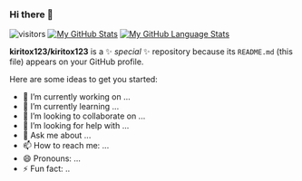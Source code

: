 ### Hi there 👋
![visitors](https://visitor-badge.glitch.me/badge?page_id=${kiritox123}.${460648157})
[![My GitHub Stats](https://github-readme-stats.vercel.app/api/kiritox123=jasongaylord&count_private=true&theme=tokyonight&showicons=true)]()
[![My GitHub Language Stats](https://github-readme-stats.vercel.app/api/top-langs/kiritox123=jasongaylord&langs_count=5&theme=tokyonight)]()

**kiritox123/kiritox123** is a ✨ _special_ ✨ repository because its `README.md` (this file) appears on your GitHub profile.

Here are some ideas to get you started:

- 🔭 I’m currently working on ...
- 🌱 I’m currently learning ...
- 👯 I’m looking to collaborate on ...
- 🤔 I’m looking for help with ...
- 💬 Ask me about ...
- 📫 How to reach me: ...
- 😄 Pronouns: ...
- ⚡ Fun fact: ..



